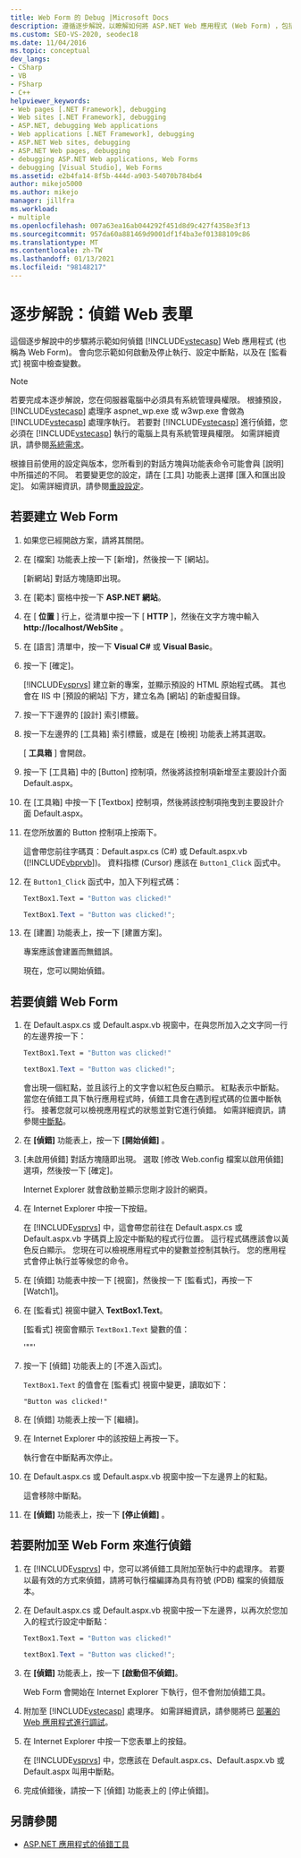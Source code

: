 ```yaml
---
title: Web Form 的 Debug |Microsoft Docs
description: 遵循逐步解說，以瞭解如何將 ASP.NET Web 應用程式 (Web Form) ，包括如何設定中斷點和檢查變數。
ms.custom: SEO-VS-2020, seodec18
ms.date: 11/04/2016
ms.topic: conceptual
dev_langs:
- CSharp
- VB
- FSharp
- C++
helpviewer_keywords:
- Web pages [.NET Framework], debugging
- Web sites [.NET Framework], debugging
- ASP.NET, debugging Web applications
- Web applications [.NET Framework], debugging
- ASP.NET Web sites, debugging
- ASP.NET Web pages, debugging
- debugging ASP.NET Web applications, Web Forms
- debugging [Visual Studio], Web Forms
ms.assetid: e2b4fa14-8f5b-444d-a903-54070b784bd4
author: mikejo5000
ms.author: mikejo
manager: jillfra
ms.workload:
- multiple
ms.openlocfilehash: 007a63ea16ab044292f451d8d9c427f4358e3f13
ms.sourcegitcommit: 957da60a881469d9001df1f4ba3ef01388109c86
ms.translationtype: MT
ms.contentlocale: zh-TW
ms.lasthandoff: 01/13/2021
ms.locfileid: "98148217"
---
```

# <a name="walkthrough-debugging-a-web-form"></a>逐步解說：偵錯 Web 表單
這個逐步解說中的步驟將示範如何偵錯 [!INCLUDE[vstecasp](../code-quality/includes/vstecasp_md.md)] Web 應用程式 (也稱為 Web Form)。 會向您示範如何啟動及停止執行、設定中斷點，以及在 [監看式] 視窗中檢查變數。

> [!NOTE]
> 若要完成本逐步解說，您在伺服器電腦中必須具有系統管理員權限。 根據預設，[!INCLUDE[vstecasp](../code-quality/includes/vstecasp_md.md)] 處理序 aspnet_wp.exe 或 w3wp.exe 會做為 [!INCLUDE[vstecasp](../code-quality/includes/vstecasp_md.md)] 處理序執行。 若要對 [!INCLUDE[vstecasp](../code-quality/includes/vstecasp_md.md)] 進行偵錯，您必須在 [!INCLUDE[vstecasp](../code-quality/includes/vstecasp_md.md)] 執行的電腦上具有系統管理員權限。 如需詳細資訊，請參閱[系統需求](../debugger/aspnet-debugging-system-requirements.md)。

根據目前使用的設定與版本，您所看到的對話方塊與功能表命令可能會與 [說明] 中所描述的不同。 若要變更您的設定，請在 [工具] 功能表上選擇 [匯入和匯出設定]。 如需詳細資訊，請參閱[重設設定](../ide/environment-settings.md#reset-settings)。

## <a name="to-create-the-web-form"></a>若要建立 Web Form

1. 如果您已經開啟方案，請將其關閉。

2. 在 [檔案] 功能表上按一下 [新增]，然後按一下 [網站]。

    [新網站] 對話方塊隨即出現。

3. 在 [範本] 窗格中按一下 **ASP.NET 網站**。

4. 在 [ **位置** ] 行上，從清單中按一下 [ **HTTP** ]，然後在文字方塊中輸入 **http://localhost/WebSite** 。

5. 在 [語言] 清單中，按一下 **Visual C#** 或 **Visual Basic**。

6. 按一下 [確定]。

    [!INCLUDE[vsprvs](../code-quality/includes/vsprvs_md.md)] 建立新的專案，並顯示預設的 HTML 原始程式碼。 其也會在 IIS 中 [預設的網站] 下方，建立名為 [網站] 的新虛擬目錄。

7. 按一下下邊界的 [設計] 索引標籤。

8. 按一下左邊界的 [工具箱] 索引標籤，或是在 [檢視] 功能表上將其選取。

    [ **工具箱** ] 會開啟。

9. 按一下 [工具箱] 中的 [Button] 控制項，然後將該控制項新增至主要設計介面 Default.aspx。

10. 在 [工具箱] 中按一下 [Textbox] 控制項，然後將該控制項拖曳到主要設計介面 Default.aspx。

11. 在您所放置的 Button 控制項上按兩下。

     這會帶您前往字碼頁：Default.aspx.cs (C#) 或 Default.aspx.vb ([!INCLUDE[vbprvb](../code-quality/includes/vbprvb_md.md)])。 資料指標 (Cursor) 應該在 `Button1_Click` 函式中。

12. 在 `Button1_Click` 函式中，加入下列程式碼：

    ```vb
    TextBox1.Text = "Button was clicked!"
    ```

    ```csharp
    TextBox1.Text = "Button was clicked!";
    ```

13. 在 [建置] 功能表上，按一下 [建置方案]。

     專案應該會建置而無錯誤。

     現在，您可以開始偵錯。

## <a name="to-debug-the-web-form"></a>若要偵錯 Web Form

1. 在 Default.aspx.cs 或 Default.aspx.vb 視窗中，在與您所加入之文字同一行的左邊界按一下：

   ```vb
   TextBox1.Text = "Button was clicked!"
   ```

   ```csharp
   textBox1.Text = "Button was clicked!";
   ```

    會出現一個紅點，並且該行上的文字會以紅色反白顯示。 紅點表示中斷點。 當您在偵錯工具下執行應用程式時，偵錯工具會在遇到程式碼的位置中斷執行。 接著您就可以檢視應用程式的狀態並對它進行偵錯。 如需詳細資訊，請參閱[中斷點](/previous-versions/ktf38f66(v=vs.100))。

2. 在 **[偵錯]** 功能表上，按一下 **[開始偵錯]** 。

3. [未啟用偵錯] 對話方塊隨即出現。 選取 [修改 Web.config 檔案以啟用偵錯] 選項，然後按一下 [確定]。

    Internet Explorer 就會啟動並顯示您剛才設計的網頁。

4. 在 Internet Explorer 中按一下按鈕。

    在 [!INCLUDE[vsprvs](../code-quality/includes/vsprvs_md.md)] 中，這會帶您前往在 Default.aspx.cs 或 Default.aspx.vb 字碼頁上設定中斷點的程式行位置。 這行程式碼應該會以黃色反白顯示。 您現在可以檢視應用程式中的變數並控制其執行。 您的應用程式會停止執行並等候您的命令。

5. 在 [偵錯] 功能表中按一下 [視窗]，然後按一下 [監看式]，再按一下 [Watch1]。

6. 在 [監看式] 視窗中鍵入 **TextBox1.Text**。

    [監看式] 視窗會顯示 `TextBox1.Text` 變數的值：

   '""'

7. 按一下 [偵錯] 功能表上的 [不進入函式]。

    `TextBox1.Text` 的值會在 [監看式] 視窗中變更，讀取如下：

   `"Button was clicked!"`

8. 在 [偵錯] 功能表上按一下 [繼續]。

9. 在 Internet Explorer 中的該按鈕上再按一下。

     執行會在中斷點再次停止。

10. 在 Default.aspx.cs 或 Default.aspx.vb 視窗中按一下左邊界上的紅點。

     這會移除中斷點。

11. 在 **[偵錯]** 功能表上，按一下 **[停止偵錯]** 。

## <a name="to-attach-to-the-web-form-for-debugging"></a>若要附加至 Web Form 來進行偵錯

1. 在 [!INCLUDE[vsprvs](../code-quality/includes/vsprvs_md.md)] 中，您可以將偵錯工具附加至執行中的處理序。 若要以最有效的方式來偵錯，請將可執行檔編譯為具有符號 (PDB) 檔案的偵錯版本。

2. 在 Default.aspx.cs 或 Default.aspx.vb 視窗中按一下左邊界，以再次於您加入的程式行設定中斷點：

   ```vb
   TextBox1.Text = "Button was clicked!"
   ```

   ```csharp
   textBox1.Text = "Button was clicked!";
   ```

3. 在 **[偵錯]** 功能表上，按一下 **[啟動但不偵錯]**。

    Web Form 會開始在 Internet Explorer 下執行，但不會附加偵錯工具。

4. 附加至 [!INCLUDE[vstecasp](../code-quality/includes/vstecasp_md.md)] 處理序。 如需詳細資訊，請參閱將已 [部署的 Web 應用程式進行調試](../debugger/debugging-deployed-web-applications.md)。

5. 在 Internet Explorer 中按一下您表單上的按鈕。

    在 [!INCLUDE[vsprvs](../code-quality/includes/vsprvs_md.md)] 中，您應該在 Default.aspx.cs、Default.aspx.vb 或 Default.aspx 叫用中斷點。

6. 完成偵錯後，請按一下 [偵錯] 功能表上的 [停止偵錯]。

## <a name="see-also"></a>另請參閱

- [ASP.NET 應用程式的偵錯工具](../debugger/how-to-enable-debugging-for-aspnet-applications.md)